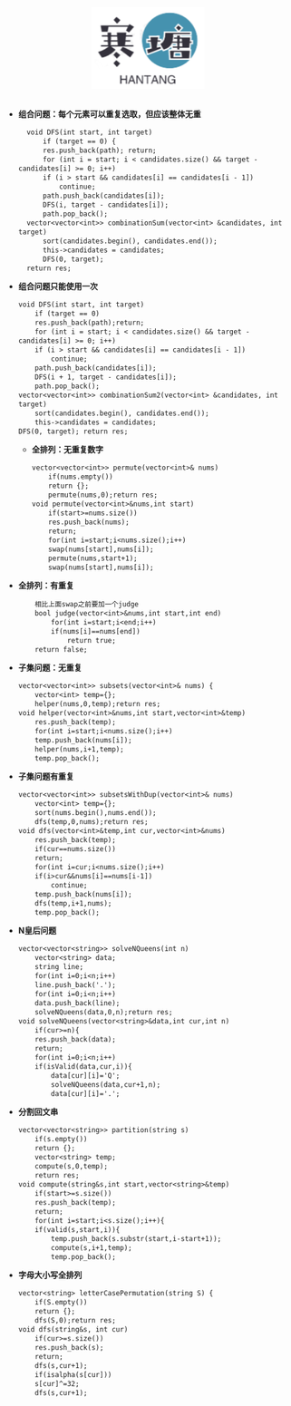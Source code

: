 <br>

<div align="center">
    <img src="logo.jpg" width="200px">
</div>

<br>

- **组合问题：每个元素可以重复选取，但应该整体无重**



		void DFS(int start, int target)
		    if (target == 0) {
			res.push_back(path); return;
		    for (int i = start; i < candidates.size() && target - candidates[i] >= 0; i++) 
			if (i > start && candidates[i] == candidates[i - 1])
			    continue;
			path.push_back(candidates[i]);
			DFS(i, target - candidates[i]);
			path.pop_back();
		vector<vector<int>> combinationSum(vector<int> &candidates, int target)
		    sort(candidates.begin(), candidates.end());
		    this->candidates = candidates;
		    DFS(0, target);
		return res;
-	**组合问题只能使用一次**



		void DFS(int start, int target)
		    if (target == 0) 
			res.push_back(path);return;
		    for (int i = start; i < candidates.size() && target - candidates[i] >= 0; i++)
			if (i > start && candidates[i] == candidates[i - 1])
			    continue;
			path.push_back(candidates[i]);
			DFS(i + 1, target - candidates[i]);
			path.pop_back();
		vector<vector<int>> combinationSum2(vector<int> &candidates, int target)
		    sort(candidates.begin(), candidates.end());
		    this->candidates = candidates;
		DFS(0, target); return res;
	-	**全排列：无重复数字**



			vector<vector<int>> permute(vector<int>& nums)
			    if(nums.empty())
				return {};
			    permute(nums,0);return res;
			void permute(vector<int>&nums,int start)
			    if(start>=nums.size())
				res.push_back(nums);
				return;
			    for(int i=start;i<nums.size();i++)
				swap(nums[start],nums[i]);
				permute(nums,start+1);
				swap(nums[start],nums[i]);
-	**全排列：有重复**



			相比上面swap之前要加一个judge
			bool judge(vector<int>&nums,int start,int end)
			    for(int i=start;i<end;i++)
				if(nums[i]==nums[end])
				    return true;
			return false;




-	**子集问题：无重复**


		vector<vector<int>> subsets(vector<int>& nums) {
		    vector<int> temp={};
		    helper(nums,0,temp);return res;
		void helper(vector<int>&nums,int start,vector<int>&temp)
		    res.push_back(temp);
		    for(int i=start;i<nums.size();i++)
			temp.push_back(nums[i]);
			helper(nums,i+1,temp);
			temp.pop_back();
-	**子集问题有重复**



		vector<vector<int>> subsetsWithDup(vector<int>& nums)
		    vector<int> temp={};
		    sort(nums.begin(),nums.end());
		    dfs(temp,0,nums);return res;
		void dfs(vector<int>&temp,int cur,vector<int>&nums)
		    res.push_back(temp);
		    if(cur==nums.size())
			return;
		    for(int i=cur;i<nums.size();i++)
			if(i>cur&&nums[i]==nums[i-1])
			    continue;
			temp.push_back(nums[i]);
			dfs(temp,i+1,nums);
			temp.pop_back();
-	**N皇后问题**



		vector<vector<string>> solveNQueens(int n)
		    vector<string> data;
		    string line;
		    for(int i=0;i<n;i++)
			line.push_back('.');
		    for(int i=0;i<n;i++)
			data.push_back(line);
		    solveNQueens(data,0,n);return res;
		void solveNQueens(vector<string>&data,int cur,int n)
		    if(cur>=n){
			res.push_back(data);
			return;
		    for(int i=0;i<n;i++)
			if(isValid(data,cur,i)){
			    data[cur][i]='Q';
			    solveNQueens(data,cur+1,n);
			    data[cur][i]='.';
-	**分割回文串**



		vector<vector<string>> partition(string s)
		    if(s.empty())
			return {};
		    vector<string> temp;
		    compute(s,0,temp);
		    return res;
		void compute(string&s,int start,vector<string>&temp)
		    if(start>=s.size())
			res.push_back(temp);
			return;
		    for(int i=start;i<s.size();i++){
			if(valid(s,start,i)){
			    temp.push_back(s.substr(start,i-start+1));
			    compute(s,i+1,temp);
			    temp.pop_back();
-	**字母大小写全排列**



		vector<string> letterCasePermutation(string S) {
		    if(S.empty())
			return {};
		    dfs(S,0);return res;
		void dfs(string&s, int cur)
		    if(cur>=s.size())
			res.push_back(s);
			return;
		    dfs(s,cur+1);
		    if(isalpha(s[cur]))
			s[cur]^=32;
			dfs(s,cur+1);
